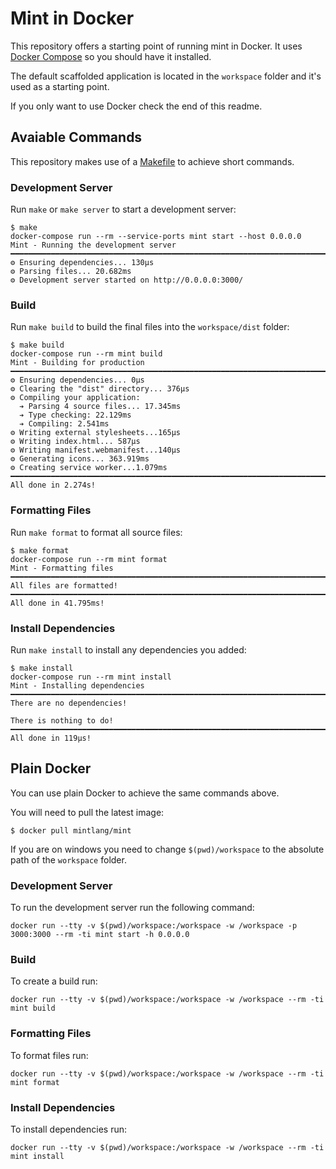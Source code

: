 # Mint in Docker

This repository offers a starting point of running mint in Docker. It uses [Docker Compose](https://docs.docker.com/compose/) so you should have it installed.

The default scaffolded application is located in the `workspace` folder and it's used as a starting point.

If you only want to use Docker check the end of this readme.

## Avaiable Commands

This repository makes use of a [Makefile](https://en.wikipedia.org/wiki/Make_(software)#Makefile) to achieve short commands.

### Development Server

Run `make` or `make server` to start a development server:

```console
$ make
docker-compose run --rm --service-ports mint start --host 0.0.0.0
Mint - Running the development server
━━━━━━━━━━━━━━━━━━━━━━━━━━━━━━━━━━━━━━━━━━━━━━━━━━━━━━━━━━━━━━━━━━━━━━━━━━━━━━━━
⚙ Ensuring dependencies... 130μs
⚙ Parsing files... 20.682ms
⚙ Development server started on http://0.0.0.0:3000/
```

### Build

Run `make build` to build the final files into the `workspace/dist` folder:

```console
$ make build
docker-compose run --rm mint build
Mint - Building for production
━━━━━━━━━━━━━━━━━━━━━━━━━━━━━━━━━━━━━━━━━━━━━━━━━━━━━━━━━━━━━━━━━━━━━━━━━━━━━━━━
⚙ Ensuring dependencies... 0μs
⚙ Clearing the "dist" directory... 376μs
⚙ Compiling your application:
  ➔ Parsing 4 source files... 17.345ms
  ➔ Type checking: 22.129ms
  ➔ Compiling: 2.541ms
⚙ Writing external stylesheets...165μs
⚙ Writing index.html... 587μs
⚙ Writing manifest.webmanifest...140μs
⚙ Generating icons... 363.919ms
⚙ Creating service worker...1.079ms
━━━━━━━━━━━━━━━━━━━━━━━━━━━━━━━━━━━━━━━━━━━━━━━━━━━━━━━━━━━━━━━━━━━━━━━━━━━━━━━━
All done in 2.274s!
```

### Formatting Files

Run `make format` to format all source files:

```console
$ make format
docker-compose run --rm mint format
Mint - Formatting files
━━━━━━━━━━━━━━━━━━━━━━━━━━━━━━━━━━━━━━━━━━━━━━━━━━━━━━━━━━━━━━━━━━━━━━━━━━━━━━━━
All files are formatted!
━━━━━━━━━━━━━━━━━━━━━━━━━━━━━━━━━━━━━━━━━━━━━━━━━━━━━━━━━━━━━━━━━━━━━━━━━━━━━━━━
All done in 41.795ms!
```

### Install Dependencies

Run `make install` to install any dependencies you added:

```console
$ make install
docker-compose run --rm mint install
Mint - Installing dependencies
━━━━━━━━━━━━━━━━━━━━━━━━━━━━━━━━━━━━━━━━━━━━━━━━━━━━━━━━━━━━━━━━━━━━━━━━━━━━━━━━
There are no dependencies!

There is nothing to do!
━━━━━━━━━━━━━━━━━━━━━━━━━━━━━━━━━━━━━━━━━━━━━━━━━━━━━━━━━━━━━━━━━━━━━━━━━━━━━━━━
All done in 119μs!
```

## Plain Docker

You can use plain Docker to achieve the same commands above.

You will need to pull the latest image:

```console
$ docker pull mintlang/mint
```

If you are on windows you need to change `$(pwd)/workspace` to the absolute path of the `workspace` folder.

### Development Server

To run the development server run the following command:

```console
docker run --tty -v $(pwd)/workspace:/workspace -w /workspace -p 3000:3000 --rm -ti mint start -h 0.0.0.0
```

### Build

To create a build run:

```console
docker run --tty -v $(pwd)/workspace:/workspace -w /workspace --rm -ti mint build
```

### Formatting Files

To format files run:

```console
docker run --tty -v $(pwd)/workspace:/workspace -w /workspace --rm -ti mint format
```

### Install Dependencies

To install dependencies run:

```console
docker run --tty -v $(pwd)/workspace:/workspace -w /workspace --rm -ti mint install
```
